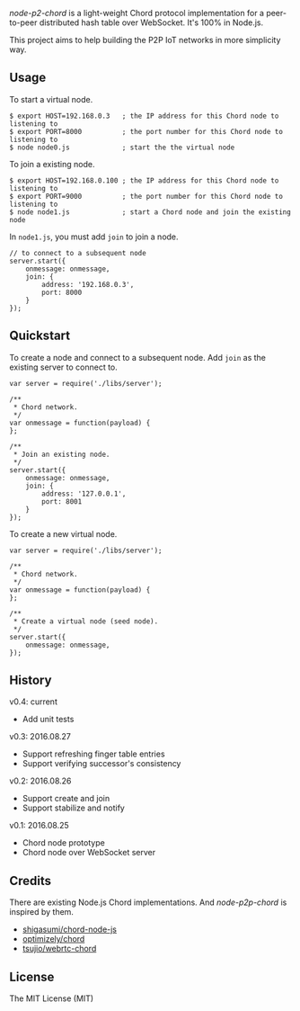 *node-p2-chord* is a light-weight Chord protocol implementation for a peer-to-peer distributed hash table over WebSocket. It's 100% in Node.js.

This project aims to help building the P2P IoT networks in more simplicity way.

## Usage

To start a virtual node.

```
$ export HOST=192.168.0.3	; the IP address for this Chord node to listening to
$ export PORT=8000			; the port number for this Chord node to listening to
$ node node0.js				; start the the virtual node
```

To join a existing node.

```
$ export HOST=192.168.0.100	; the IP address for this Chord node to listening to
$ export PORT=9000			; the port number for this Chord node to listening to
$ node node1.js				; start a Chord node and join the existing node
```

In ```node1.js```, you must add ```join``` to join a node.

```
// to connect to a subsequent node
server.start({
	onmessage: onmessage,
	join: { 
		address: '192.168.0.3', 
		port: 8000
	}	
});
```

## Quickstart

To create a node and connect to a subsequent node. Add ```join``` as the existing server to connect to.

```
var server = require('./libs/server');

/**
 * Chord network.
 */
var onmessage = function(payload) {
};

/**
 * Join an existing node.
 */
server.start({
	onmessage: onmessage,
	join: { 
		address: '127.0.0.1', 
		port: 8001
	}	
});
```

To create a new virtual node.

```
var server = require('./libs/server');

/**
 * Chord network.
 */
var onmessage = function(payload) {
};

/**
 * Create a virtual node (seed node).
 */
server.start({
	onmessage: onmessage,
});
```

## History

v0.4: current
 * Add unit tests

v0.3: 2016.08.27
 * Support refreshing finger table entries
 * Support verifying successor's consistency

v0.2: 2016.08.26
 * Support create and join
 * Support stabilize and notify

v0.1: 2016.08.25
 * Chord node prototype
 * Chord node over WebSocket server

## Credits

There are existing Node.js Chord implementations. And *node-p2p-chord* is inspired by them.

* [shigasumi/chord-node-js](https://github.com/shigasumi/chord-node-js)
* [optimizely/chord](https://github.com/optimizely/chord)
* [tsujio/webrtc-chord](https://github.com/tsujio/webrtc-chord)

## License

The MIT License (MIT)
